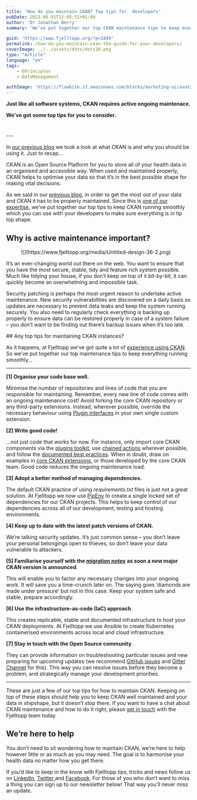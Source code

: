 ```yaml
---
title: 'How do you maintain CKAN? Top tips for  developers'
pubDate: 2023-08-01T15:05:52+01:00
author: 'Dr Jonathan Berry'
summary: 'We’ve put together our top CKAN maintenance tips to keep everything running smoothly.'

guid: 'https://www.fjelltopp.org/?p=1849'
permalink: /how-do-you-maintain-ckan-the-guide-for-your-developers/
coverImage: ../../assets/dots/dots10.png
type: "Article"
language: "en"
tags:
    - 6Principles
    - DataManagement

authImage: 'https://flowbite.s3.amazonaws.com/blocks/marketing-ui/avatars/bonnie-green.png'
---
```


**Just like all software systems, CKAN requires active ongoing maintenace.**

**We’ve got some top tips for you to consider.**

<div aria-hidden="true" class="wp-block-spacer" style="height:25px"></div>---

In [our previous blog](https://www.fjelltopp.org/how-to-maintain-ckan-so-you-can-save-lives/) we took a look at what CKAN is and why you should be using it. Just to recap…

CKAN is an Open Source Platform for you to store all of your health data in an organised and accessible way. When used and maintained properly, CKAN helps to optimise your data so that it’s in the best possible shape for making vital decisions.

As we said in our [previous blog,](https://www.fjelltopp.org/how-to-maintain-ckan-so-you-can-save-lives/) in order to get the most out of your data and CKAN it has to be properly maintained. Since this is [one of our expertise,](https://www.fjelltopp.org/service/ckan-support-service/) we’ve put together our top tips to keep CKAN running smoothly which you can use with your developers to make sure everything is in tip top shape.

## Why is active maintenance important?

<div class="wp-block-media-text alignwide is-stacked-on-mobile" style="grid-template-columns:37% auto"><figure class="wp-block-media-text__media">![](https://www.fjelltopp.org/media/Untitled-design-36-2.png)</figure><div class="wp-block-media-text__content">It’s an ever-changing world out there on the web. You want to ensure that you have the most secure, stable, tidy and feature rich system possible. Much like tidying your house, if you don’t keep on top of it bit-by-bit, it can quickly become an overwhelming and impossible task.

Security patching is perhaps the most urgent reason to undertake active maintenance. New security vulnerabilities are discovered on a daily basis so updates are necessary to prevent data leaks and keep the system running securely. You also need to regularly check everything is backing up properly to ensure data can be restored properly in case of a system failure – you don’t want to be finding out there’s backup issues when it’s too late.

</div></div>## Any top tips for maintaining CKAN instances?

As it happens, at Fjelltopp we’ve got quite a lot of [experience using CKAN](https://www.fjelltopp.org/project/document-management-system-for-the-department-of-hiv-and-aids-malawi-moh/). So we’ve put together our top maintenance tips to keep everything running smoothly…

---

**\[1\] Organise your code base well.**

Minimise the number of repositories and lines of code that you are responsible for maintaining. Remember, every new line of code comes with an ongoing maintenance cost! Avoid forking the core CKAN repository or any third-party extensions. Instead, wherever possible, override the necessary behaviour using [Plugin interfaces](https://docs.ckan.org/en/2.10/extensions/plugin-interfaces.html) in your own single custom extension.

**\[2\] Write good code!**

…not just code that works for now. For instance, only import core CKAN components via the [plugins toolkit](https://docs.ckan.org/en/2.10/extensions/plugins-toolkit.html), use [chained actions](https://docs.ckan.org/en/2.10/extensions/plugins-toolkit.html#ckan.plugins.toolkit.ckan.plugins.toolkit.chained_action) wherever possible, and follow the [documented best practices](https://docs.ckan.org/en/2.10/extensions/best-practices.html). When in doubt, draw on examples in [core CKAN extensions](https://github.com/ckan/ckan/tree/master/ckanext), or those developed by the core CKAN team. Good code reduces the ongoing maintenance load.

**\[3\] Adopt a better method of managing dependencies.**

The default CKAN practice of using *requirements.txt* files is just not a great solution. At Fjelltopp we now use [PipEnv](https://pipenv.pypa.io/) to create a single locked set of dependencies for our CKAN projects. This helps to keep control of our dependencies across all of our development, testing and hosting environments.

**\[4\] Keep up to date with the latest patch versions of CKAN.**

We’re talking security updates. It’s just common sense – you don’t leave your personal belongings open to thieves, so don’t leave your data vulnerable to attackers.

**\[5\] Familiarise yourself with the [migration notes](https://docs.ckan.org/en/2.10/changelog.html)** **as soon a new major CKAN version is announced**.

This will enable you to factor any necessary changes into your ongoing work. It will save you a time-crunch later on. The saying goes ‘diamonds are made under pressure’ but not in this case. Keep your system safe and stable, prepare accordingly.

**\[6\] Use the infrastructure-as-code (IaC) approach**.

This creates replicable, stable and documented infrastructure to host your CKAN deployments. At Fjelltopp we use Ansible to create Kubernetes containerised environments across local and cloud infrastructure.

**\[7\] Stay in touch with the Open Source community**.

They can provide information on troubleshooting particular issues and new preparing for upcoming updates (we recommend [GitHub issues](https://github.com/features/issues) and [Gitter Channel](https://app.gitter.im/#/room/#ckan_chat:gitter.im) for this). This way you can resolve issues before they become a problem, and strategically manage your development priorities.

---

These are just a few of our top tips for how to maintain CKAN. Keeping on top of these steps should help you to keep CKAN well maintained and your data in shipshape, but it doesn’t stop there. If you want to have a chat about CKAN maintenance and how to do it right, please [get in touch](https://www.fjelltopp.org/contact/) with the Fjelltopp team today.

## We’re here to help

You don’t need to sit wondering how to maintain CKAN, we’re here to help however little or as much as you may need. The goal is to harmonise your health data no matter how you get there.

If you’d like to keep in the know with Fjelltopp tips, tricks and news follow us on [LinkedIn](https://d38hhv04.eu1.hubspotlinksstarter.com/Ctc/X+113/d38HHV04/VVFkDR7DP3zVW6xxpYC3xy6DRW31NlPp4YwwKpN8DGmDm3lSc3V1-WJV7CgTWyW3BT0NQ5vfG-zW5HF5hL5YKSSdW1T2qV24GD1P1N2Lc_Kby9X_kW2MTh0V4M7xzZW7bGCHT2BDN1rW69pzlV464-pFW3YGV4f5t0NcgW3WKXyZ581lPbW7qs5jz8dK77QW613R7p2B3ffMW8dck081s383JW52dvCs2KHQmgN7VJrBQdkd_DW26pKQY4wM0frW8XKGpC1zFpDSW3zhWm25nhG8PN26jqD9tLsJqW5g0vLV8Qw7JKW1Bs1834MJ6P_N8FBMHtBSMzVW8y_TvW34w726VDtH4H2xzm_fV8gkBp20nMFF3gl61), [Twitter ](https://d38hhv04.eu1.hubspotlinksstarter.com/Ctc/X+113/d38HHV04/VVFkDR7DP3zVW6xxpYC3xy6DRW31NlPp4YwwKpN8DGmD33lSbNV1-WJV7CgV76W8hH-fF5MJ004W3sYrNp3qj-CCW15g8jt1N0hqXW4T91Tp2HFPGrW4zBPwZ5gCHhFW49YW3L3rXsRPW57M-xT7Ys5pVN5GLGnqhykNdVjqDqx8q-5tCW6_y1tl2FrRgFW11gVkZ666y9-W9g-kfg3kzZkNW7Jnnl86pQStMW1zD1t84cTHSdW4PthYG8DHNZwW2GrNtX6NNG_WW508ZwC5BKRXJW1s4SLs38NJ51W364SKH2m_h9sW69Bkck4PPKd7VVg72g8bMgHLW1wtL3Z6f-xpn35qB1)and [Facebook](https://d38hhv04.eu1.hubspotlinksstarter.com/Ctc/X+113/d38HHV04/VVFkDR7DP3zVW6xxpYC3xy6DRW31NlPp4YwwKpN8DGmD33lSbNV1-WJV7CgLKrW5g-DPc61qSqFW5dCzyb5F9jWbW4Qgd3494pdPWN32fywPtpyG9W4DbbdG5qS0wYN8hnYgHR0dnHW7vbfmn91SYnTW6yJQ334Mdf7kW63vX29748FQxW40YVYs5TCjh5V8pBRW25PlHYW3fZDyY55LvJ0N1ycG8519L3qW88kdGV48jmzmW8QfL0X262yQgW6vXT155rBzCJN3CdrT4y3xD2W667XJr8QrQwpW7HwVHp6rXHJsW23Hw5Q4QFhrKW8t-5g51VcGBrVHlldj5kvM2j32ZB1). For those of you who don’t want to miss a thing you can sign up to our newsletter below! That way you’ll never miss an update.
